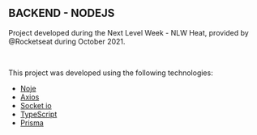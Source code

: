 ## BACKEND - NODEJS
Project developed during the Next Level Week - NLW Heat, provided by @Rocketseat during October 2021.

<br>

This project was developed using the following technologies:

- [Noje](https://nodejs.org/)
- [Axios](https://axios-http.com/)
- [Socket io](https://socket.io/)
- [TypeScript](https://www.typescriptlang.org/)
- [Prisma](https://www.prisma.io/)